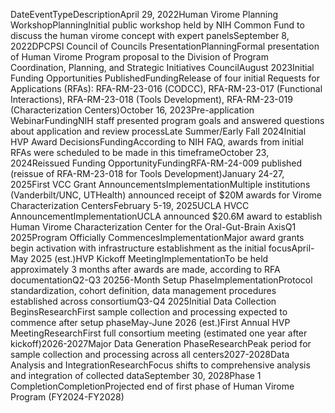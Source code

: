 DateEventTypeDescriptionApril 29, 2022Human Virome Planning WorkshopPlanningInitial public workshop held by NIH Common Fund to discuss the human virome concept with expert panelsSeptember 8, 2022DPCPSI Council of Councils PresentationPlanningFormal presentation of Human Virome Program proposal to the Division of Program Coordination, Planning, and Strategic Initiatives CouncilAugust 2023Initial Funding Opportunities PublishedFundingRelease of four initial Requests for Applications (RFAs): RFA-RM-23-016 (CODCC), RFA-RM-23-017 (Functional Interactions), RFA-RM-23-018 (Tools Development), RFA-RM-23-019 (Characterization Centers)October 16, 2023Pre-application WebinarFundingNIH staff presented program goals and answered questions about application and review processLate Summer/Early Fall 2024Initial HVP Award DecisionsFundingAccording to NIH FAQ, awards from initial RFAs were scheduled to be made in this timeframeOctober 23, 2024Reissued Funding OpportunityFundingRFA-RM-24-009 published (reissue of RFA-RM-23-018 for Tools Development)January 24-27, 2025First VCC Grant AnnouncementsImplementationMultiple institutions (Vanderbilt/UNC, UTHealth) announced receipt of $20M awards for Virome Characterization CentersFebruary 5-19, 2025UCLA HVCC AnnouncementImplementationUCLA announced $20.6M award to establish Human Virome Characterization Center for the Oral-Gut-Brain AxisQ1 2025Program Officially CommencesImplementationMajor award grants begin activation with infrastructure establishment as the initial focusApril-May 2025 (est.)HVP Kickoff MeetingImplementationTo be held approximately 3 months after awards are made, according to RFA documentationQ2-Q3 20256-Month Setup PhaseImplementationProtocol standardization, cohort definition, data management procedures established across consortiumQ3-Q4 2025Initial Data Collection BeginsResearchFirst sample collection and processing expected to commence after setup phaseMay-June 2026 (est.)First Annual HVP MeetingResearchFirst full consortium meeting (estimated one year after kickoff)2026-2027Major Data Generation PhaseResearchPeak period for sample collection and processing across all centers2027-2028Data Analysis and IntegrationResearchFocus shifts to comprehensive analysis and integration of collected dataSeptember 30, 2028Phase 1 CompletionCompletionProjected end of first phase of Human Virome Program (FY2024-FY2028)
